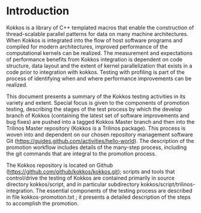 # Introduction

Kokkos is a library of C++ templated macros that enable the construction of thread-scalable parallel patterns for data on many machine architectures.  When Kokkos is integrated into the flow of host software programs and compiled for modern architectures, improved performance of the computational kernels can be realized. The measurement and expectations of performance benefits from Kokkos integration is dependent on code structure, data layout and the extent of kernel parallelization that exists in a code prior to integration with kokkos. Testing with profiling is part of the process of identifying when and where performance improvements can be realized.

This document presents a summary of the Kokkos testing activities in its variety and extent. Special focus is given to the components of promotion testing, describing the stages of the test process by which the develop branch of Kokkos (containing the latest set of software improvements and bug fixes) are pushed into a tagged Kokkos Master branch and then into the Trilinos Master repository (Kokkos is a Trilinos package). This process is woven into and dependent on our chosen repository management software Git (https://guides.github.com/activities/hello-world). The description of the promotion workflow includes details of the many-step process, including the git commands that are integral to the promotion process.

The Kokkos repository is located on Github (https://github.com/github/kokkos/kokkos.git); scripts and tools that control/drive the testing of Kokkos are contained primarily in source directory kokkos/script, and in particular subdirectory kokkos/script/trilinos-integration. The essential components of the testing process are described in file kokkos-promotion.txt ; it presents a detailed description of the steps to accomplish the promotion.
